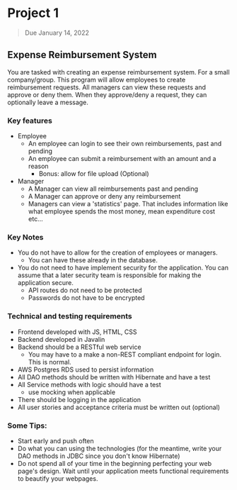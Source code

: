 # Project 1
> Due January 14, 2022

## Expense Reimbursement System
You are tasked with creating an expense reimbursement system. For a small company/group. This program will allow employees to create reimbursement requests. All managers can view these requests and approve or deny them. When they approve/deny a request, they can optionally leave a message.

### Key features
- Employee
    - An employee can login to see their own reimbursements, past and pending
    - An employee can submit a reimbursement with an amount and a reason
        - Bonus: allow for file upload (Optional)
- Manager
    - A Manager can view all reimbursements past and pending
    - A Manager can approve or deny any reimbursement
    - Managers can view a 'statistics' page. That includes information like what employee spends the most money, mean expenditure cost etc...

### Key Notes
- You do not have to allow for the creation of employees or managers.
    - You can have these already in the database.
- You do not need to have implement security for the application. You can assume that a later security team is responsible for making the application secure.
    - API routes do not need to be protected
    - Passwords do not have to be encrypted

### Technical and testing requirements
- Frontend developed with JS, HTML, CSS
- Backend developed in Javalin
- Backend should be a RESTful web service
    - You may have to a make a non-REST compliant endpoint for login. This is normal.
- AWS Postgres RDS used to persist information
- All DAO methods should be written with Hibernate and have a test
- All Service methods with logic should have a test
    - use mocking when applicable
- There should be logging in the application
- All user stories and acceptance criteria must be written out (optional)

### Some Tips:

- Start early and push often
- Do what you can using the technologies (for the meantime, write your DAO methods in JDBC since you don't know Hibernate)
- Do not spend all of your time in the beginning perfecting your web page's design. Wait until your application meets functional requirements to beautify your webpages.
